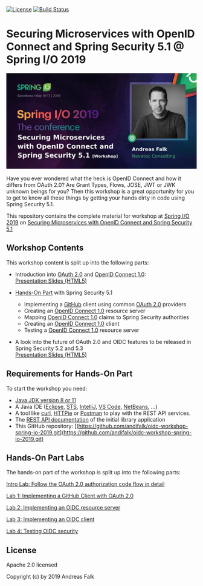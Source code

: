 [![License](https://img.shields.io/badge/License-Apache%20License%202.0-brightgreen.svg)][1]
[![Build Status](https://travis-ci.org/andifalk/oidc-workshop-spring-io-2019.svg?branch=master)](https://travis-ci.org/andifalk/oidc-workshop-spring-io-2019)

# Securing Microservices with OpenID Connect and Spring Security 5.1 @ Spring I/O 2019

![Spring IO Workshop 2019](docs/images/spring_io_2019_workshop.jpg)

Have you ever wondered what the heck is OpenID Connect and how it differs from OAuth 2.0? Are Grant Types, Flows, JOSE, JWT or JWK unknown beings for you?
Then this workshop is a great opportunity for you to get to know all these things by getting your hands dirty in code using Spring Security 5.1.

This repository contains the complete material for workshop at [Spring I/O 2019](https://2019.springio.net/) on [Securing Microservices with OpenID Connect and Spring Security 5.1](https://2019.springio.net/sessions/securing-microservices-with-openid-connect-and-spring-security-51-workshop)

## Workshop Contents

This workshop content is split up into the following parts:

* Introduction into [OAuth 2.0](https://tools.ietf.org/html/rfc6749) and [OpenID Connect 1.0](https://openid.net/specs/openid-connect-core-1_0.html):   
  [Presentation Slides (HTML5)](https://andifalk.github.io/oidc-workshop-spring-io-2019/)
  
* [Hands-On Part](https://github.com/andifalk/oidc-workshop-spring-io-2019#hands-on-part-labs) with Spring Security 5.1
  * Implementing a [GitHub](https://github.com) client using common [OAuth 2.0](https://tools.ietf.org/html/rfc6749) providers
  * Creating an [OpenID Connect 1.0](https://openid.net/specs/openid-connect-core-1_0.html) resource server
  * Mapping [OpenID Connect 1.0](https://openid.net/specs/openid-connect-core-1_0.html) claims to Spring Security authorities
  * Creating an [OpenID Connect 1.0](https://openid.net/specs/openid-connect-core-1_0.html) client
  * Testing a [OpenID Connect 1.0](https://openid.net/specs/openid-connect-core-1_0.html) resource server

* A look into the future of OAuth 2.0 and OIDC features to be released in Spring Security 5.2 and 5.3  
  [Presentation Slides (HTML5)](https://andifalk.github.io/oidc-workshop-spring-io-2019/#/4/)

## Requirements for Hands-On Part

To start the workshop you need:

* [Java JDK version 8 or 11](https://openjdk.java.net/install/)
* A Java IDE ([Eclipse](https://www.eclipse.org/), [STS](https://spring.io/tools), [IntelliJ](https://www.jetbrains.com/idea/), [VS Code](https://code.visualstudio.com/), [NetBeans](https://netbeans.org/), ...)
* A tool like [curl](https://curl.haxx.se/download.html), [HTTPie](https://httpie.org/) or [Postman](https://www.getpostman.com/) to play with the REST API services.  
* The [REST API documentation](https://andifalk.github.io/oidc-workshop-spring-io-2019/api-doc.html) of the initial library application
* This GitHub repository: [(https://github.com/andifalk/oidc-workshop-spring-io-2019.git](https://github.com/andifalk/oidc-workshop-spring-io-2019.git)

## Hands-On Part Labs

The hands-on part of the workshop is split up into the following parts:

[Intro Lab: Follow the OAuth 2.0 authorization code flow in detail](intro-lab/README.md)

[Lab 1: Implementing a GitHub Client with OAuth 2.0](lab1/README.md)

[Lab 2: Implementing an OIDC resource server](lab2/README.md)

[Lab 3: Implementing an OIDC client](lab3/README.md)

[Lab 4: Testing OIDC security](lab4/README.md)


## License

Apache 2.0 licensed

Copyright (c) by 2019 Andreas Falk

[1]:http://www.apache.org/licenses/LICENSE-2.0.txt





